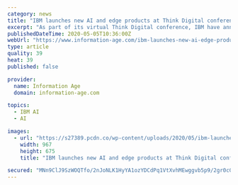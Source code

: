 ```yaml
---
category: news
title: "IBM launches new AI and edge products at Think Digital conference"
excerpt: "As part of its virtual Think Digital conference, IBM have announced the launch of new products for AI, the cloud and the edge"
publishedDateTime: 2020-05-05T10:36:00Z
webUrl: "https://www.information-age.com/ibm-launches-new-ai-edge-products-think-digital-conference-123489350/"
type: article
quality: 39
heat: 39
published: false

provider:
  name: Information Age
  domain: information-age.com

topics:
  - IBM AI
  - AI

images:
  - url: "https://s27389.pcdn.co/wp-content/uploads/2020/05/ibm-launches-new-AI-edge-products-think-digital-conference.jpeg"
    width: 967
    height: 675
    title: "IBM launches new AI and edge products at Think Digital conference"

secured: "MNn9ClJ9SzWOQTfo/2nJoNLK1HyYA1ozYDCdPq1VtXvhMEwggvb5p9/2gr0cGl7+7adoXhZJLU/tZ4Kyl5VNRIL/dYOY1xwumCh7PJk8nfV/yLupw8nMGpHWkn8oU4eSQ19jMdtJtgjdhGKopTV+PldYS8htSlPFL+I0I9+PWYzN8nT0S9O9flB9tUjvpdRmfbFF1p9bKNTtvBIAIHhC98imjU7A9ngTAefhVdlEn4F5pKkP0SMVa7fOCX2SZa+m3T8j0ZbQJE5DQtp7+zenMTVVlYGq8mjX+aqvGPqmb3DVHjaphgN38U+Q5CpypSv+;3+kmCXLfOWIinqwkQC6+FQ=="
---
```


